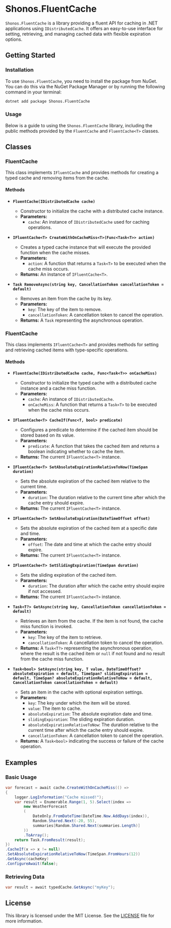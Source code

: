 # Shonos.FluentCache

`Shonos.FluentCache` is a library providing a fluent API for caching in .NET applications using `IDistributedCache`. It offers an easy-to-use interface for setting, retrieving, and managing cached data with flexible expiration options.

## Getting Started

### Installation

To use `Shonos.FluentCache`, you need to install the package from NuGet. You can do this via the NuGet Package Manager or by running the following command in your terminal:

```bash
dotnet add package Shonos.FluentCache
```


### Usage

Below is a guide to using the `Shonos.FluentCache` library, including the public methods provided by the `FluentCache` and `FluentCache<T>` classes.

## Classes

### FluentCache

This class implements `IFluentCache` and provides methods for creating a typed cache and removing items from the cache.

#### Methods

- **`FluentCache(IDistributedCache cache)`**
  - Constructor to initialize the cache with a distributed cache instance.
  - **Parameters:**
    - `cache`: An instance of `IDistributedCache` used for caching operations.

- **`IFluentCache<T> CreateWithOnCacheMiss<T>(Func<Task<T>> action)`**
  - Creates a typed cache instance that will execute the provided function when the cache misses.
  - **Parameters:**
    - `action`: A function that returns a `Task<T>` to be executed when the cache miss occurs.
  - **Returns:** An instance of `IFluentCache<T>`.

- **`Task RemoveAsync(string key, CancellationToken cancellationToken = default)`**
  - Removes an item from the cache by its key.
  - **Parameters:**
    - `key`: The key of the item to remove.
    - `cancellationToken`: A cancellation token to cancel the operation.
  - **Returns:** A `Task` representing the asynchronous operation.

### FluentCache<T>

This class implements `IFluentCache<T>` and provides methods for setting and retrieving cached items with type-specific operations.

#### Methods

- **`FluentCache(IDistributedCache cache, Func<Task<T>> onCacheMiss)`**
  - Constructor to initialize the typed cache with a distributed cache instance and a cache miss function.
  - **Parameters:**
    - `cache`: An instance of `IDistributedCache`.
    - `onCacheMiss`: A function that returns a `Task<T>` to be executed when the cache miss occurs.

- **`IFluentCache<T> CacheIf(Func<T, bool> predicate)`**
  - Configures a predicate to determine if the cached item should be stored based on its value.
  - **Parameters:**
    - `predicate`: A function that takes the cached item and returns a boolean indicating whether to cache the item.
  - **Returns:** The current `IFluentCache<T>` instance.

- **`IFluentCache<T> SetAbsoluteExpirationRelativeToNow(TimeSpan duration)`**
  - Sets the absolute expiration of the cached item relative to the current time.
  - **Parameters:**
    - `duration`: The duration relative to the current time after which the cache entry should expire.
  - **Returns:** The current `IFluentCache<T>` instance.

- **`IFluentCache<T> SetAbsoluteExpiration(DateTimeOffset offset)`**
  - Sets the absolute expiration of the cached item at a specific date and time.
  - **Parameters:**
    - `offset`: The date and time at which the cache entry should expire.
  - **Returns:** The current `IFluentCache<T>` instance.

- **`IFluentCache<T> SetSlidingExpiration(TimeSpan duration)`**
  - Sets the sliding expiration of the cached item.
  - **Parameters:**
    - `duration`: The duration after which the cache entry should expire if not accessed.
  - **Returns:** The current `IFluentCache<T>` instance.

- **`Task<T?> GetAsync(string key, CancellationToken cancellationToken = default)`**
  - Retrieves an item from the cache. If the item is not found, the cache miss function is invoked.
  - **Parameters:**
    - `key`: The key of the item to retrieve.
    - `cancellationToken`: A cancellation token to cancel the operation.
  - **Returns:** A `Task<T?>` representing the asynchronous operation, where the result is the cached item or `null` if not found and no result from the cache miss function.

- **`Task<bool> SetAsync(string key, T value, DateTimeOffset? absoluteExpiration = default, TimeSpan? slidingExpiration = default, TimeSpan? absoluteExpirationRelativeToNow = default, CancellationToken cancellationToken = default)`**
  - Sets an item in the cache with optional expiration settings.
  - **Parameters:**
    - `key`: The key under which the item will be stored.
    - `value`: The item to cache.
    - `absoluteExpiration`: The absolute expiration date and time.
    - `slidingExpiration`: The sliding expiration duration.
    - `absoluteExpirationRelativeToNow`: The duration relative to the current time after which the cache entry should expire.
    - `cancellationToken`: A cancellation token to cancel the operation.
  - **Returns:** A `Task<bool>` indicating the success or failure of the cache operation.

## Examples

### Basic Usage

```csharp
var forecast = await cache.CreateWithOnCacheMiss(() =>
{
    logger.LogInformation("Cache missed!");
    var result = Enumerable.Range(1, 5).Select(index =>
        new WeatherForecast
        (
            DateOnly.FromDateTime(DateTime.Now.AddDays(index)),
            Random.Shared.Next(-20, 55),
            summaries[Random.Shared.Next(summaries.Length)]
        ))
        .ToArray();
    return Task.FromResult(result);
})
.CacheIf(x => x != null)
.SetAbsoluteExpirationRelativeToNow(TimeSpan.FromHours(12))
.GetAsync(cacheKey)
.ConfigureAwait(false);
```

### Retrieving Data

```csharp
var result = await typedCache.GetAsync("myKey");
```

## License

This library is licensed under the MIT License. See the [LICENSE](LICENSE) file for more information.
